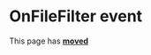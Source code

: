 # OnFileFilter event #

This page has [**moved**](https://lib-docs.delphidabbler.com/DropFiles/5/API/TPJFormDropFiles-OnFileFilter)